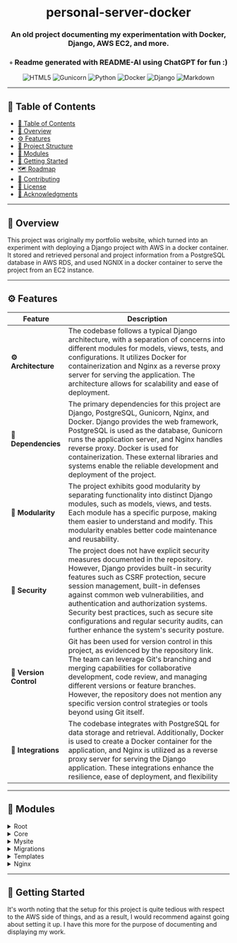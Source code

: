 
<div align="center">
<h1 align="center">
<br>personal-server-docker
</h1>
<h3>An old project documenting my experimentation with Docker, Django, AWS EC2, and more.</h3>
<h3>◦ Readme generated with README-AI using ChatGPT for fun :)</h3>

<p align="center">
<img src="https://img.shields.io/badge/HTML5-E34F26.svg?style&logo=HTML5&logoColor=white" alt="HTML5" />
<img src="https://img.shields.io/badge/Gunicorn-499848.svg?style&logo=Gunicorn&logoColor=white" alt="Gunicorn" />

<img src="https://img.shields.io/badge/Python-3776AB.svg?style&logo=Python&logoColor=white" alt="Python" />
<img src="https://img.shields.io/badge/Docker-2496ED.svg?style&logo=Docker&logoColor=white" alt="Docker" />
<img src="https://img.shields.io/badge/Django-092E20.svg?style&logo=Django&logoColor=white" alt="Django" />
<img src="https://img.shields.io/badge/Markdown-000000.svg?style&logo=Markdown&logoColor=white" alt="Markdown" />
</p>
</div>

---

## 📒 Table of Contents
- [📒 Table of Contents](#-table-of-contents)
- [📍 Overview](#-overview)
- [⚙️ Features](#-features)
- [📂 Project Structure](#project-structure)
- [🧩 Modules](#modules)
- [🚀 Getting Started](#-getting-started)
- [🗺 Roadmap](#-roadmap)
- [🤝 Contributing](#-contributing)
- [📄 License](#-license)
- [👏 Acknowledgments](#-acknowledgments)

---


## 📍 Overview

This project was originally my portfolio website, which turned into an experiment with deploying a Django project with AWS in a docker container. It stored and retrieved personal and project information from a PostgreSQL database in AWS RDS, and used NGNIX in a docker container to serve the project from an EC2 instance.

---

## ⚙️ Features

| Feature                | Description                           |
| ---------------------- | ------------------------------------- |
| **⚙️ Architecture**     | The codebase follows a typical Django architecture, with a separation of concerns into different modules for models, views, tests, and configurations. It utilizes Docker for containerization and Nginx as a reverse proxy server for serving the application. The architecture allows for scalability and ease of deployment.    |
| **🔗 Dependencies**    | The primary dependencies for this project are Django, PostgreSQL, Gunicorn, Nginx, and Docker. Django provides the web framework, PostgreSQL is used as the database, Gunicorn runs the application server, and Nginx handles reverse proxy. Docker is used for containerization. These external libraries and systems enable the reliable development and deployment of the project.    |
| **🧩 Modularity**      | The project exhibits good modularity by separating functionality into distinct Django modules, such as models, views, and tests. Each module has a specific purpose, making them easier to understand and modify. This modularity enables better code maintenance and reusability.    |
| **🔐 Security**        | The project does not have explicit security measures documented in the repository. However, Django provides built-in security features such as CSRF protection, secure session management, built-in defenses against common web vulnerabilities, and authentication and authorization systems. Security best practices, such as secure site configurations and regular security audits, can further enhance the system's security posture.    |
| **🔀 Version Control** | Git has been used for version control in this project, as evidenced by the repository link. The team can leverage Git's branching and merging capabilities for collaborative development, code review, and managing different versions or feature branches. However, the repository does not mention any specific version control strategies or tools beyond using Git itself.    |
| **🔌 Integrations**    | The codebase integrates with PostgreSQL for data storage and retrieval. Additionally, Docker is used to create a Docker container for the application, and Nginx is utilized as a reverse proxy server for serving the Django application. These integrations enhance the resilience, ease of deployment, and flexibility

---

## 🧩 Modules

<details closed><summary>Root</summary>

| File                                                                                                 | Summary                                                                                                                                                                                                          |
| ---                                                                                                  | ---                                                                                                                                                                                                              |
| [Dockerfile](https://github.com/homeroochoa47/personal-server-docker.git/blob/main/Dockerfile)       | This code snippet sets up a Docker container for a Python application. It installs dependencies, sets environment variables, copies the project files, modifies file permissions, and runs an entrypoint script. |
| [manage.py](https://github.com/homeroochoa47/personal-server-docker.git/blob/main/manage.py)         | This code snippet is Django's command-line utility for administrative tasks. It sets the necessary environment variable and uses the Django management module to execute commands from the command line.         |
| [entrypoint.sh](https://github.com/homeroochoa47/personal-server-docker.git/blob/main/entrypoint.sh) | This code snippet waits for a PostgreSQL database to start by continuously checking if it is accessible. Once the database is available, the script proceeds to execute other commands specified by the user.    |

</details>

<details closed><summary>Core</summary>

| File                                                                                                  | Summary                                                                                                                                                                                                                                                                                                               |
| ---                                                                                                   | ---                                                                                                                                                                                                                                                                                                                   |
| [asgi.py](https://github.com/homeroochoa47/personal-server-docker.git/blob/main/core/asgi.py)         | This code snippet is the ASGI configuration file for a Django project. It sets up and exposes the ASGI app as the module-level variable named "application". It also defines the project's default settings module.                                                                                                   |
| [settings.py](https://github.com/homeroochoa47/personal-server-docker.git/blob/main/core/settings.py) | This Django settings file contains the core functionalities of the project. It includes configuration for database, static files, middleware, template engines, internationalization, logging, authentication, and other features such as CORS and HTTPS. It also allows customization through environment variables. |
| [urls.py](https://github.com/homeroochoa47/personal-server-docker.git/blob/main/core/urls.py)         | This code sets up the main URL patterns for a Django project. It includes the admin site URL and routes all other requests to the'mysite' app. It also handles serving static files and loads project settings.                                                                                                       |
| [wsgi.py](https://github.com/homeroochoa47/personal-server-docker.git/blob/main/core/wsgi.py)         | This code snippet is the WSGI configuration for a Django project. It sets up the WSGI callable as a module-level variable named "application" and gets the Django WSGI application object.                                                                                                                            |

</details>

<details closed><summary>Mysite</summary>

| File                                                                                                | Summary                                                                                                                                                                                                                                                                                                                                                                                                                                |
| ---                                                                                                 | ---                                                                                                                                                                                                                                                                                                                                                                                                                                    |
| [models.py](https://github.com/homeroochoa47/personal-server-docker.git/blob/main/mysite/models.py) | The provided code includes two models: MyInformation and Projects. MyInformation stores personal information such as first name, profile picture, location, resume, and email. It also includes links to GitHub and LinkedIn profiles.Projects model stores information about projects, including title, cover image URL, and description.Both models have a string representation that returns the corresponding title or first name. |
| [apps.py](https://github.com/homeroochoa47/personal-server-docker.git/blob/main/mysite/apps.py)     | The code snippet is defining a Django app configuration class called MysiteConfig. It sets the default type for auto-generated primary keys to a BigAutoField, and assigns the app's name to "mysite".                                                                                                                                                                                                                                 |
| [admin.py](https://github.com/homeroochoa47/personal-server-docker.git/blob/main/mysite/admin.py)   | The code snippet registers the MyInformation and Projects models with the Django admin site, allowing management and administration of these models through the admin interface.                                                                                                                                                                                                                                                       |
| [tests.py](https://github.com/homeroochoa47/personal-server-docker.git/blob/main/mysite/tests.py)   | The code snippet imports the Django TestCase class for testing. It contains a placeholder for creating tests, allowing developers to define test cases to verify the functionality of their Django applications.                                                                                                                                                                                                                       |
| [urls.py](https://github.com/homeroochoa47/personal-server-docker.git/blob/main/mysite/urls.py)     | This code snippet sets up a Django URL pattern to map the root URL ("/") to the main view function from views.py. The main view function will be invoked when the root URL is accessed.                                                                                                                                                                                                                                                |
| [views.py](https://github.com/homeroochoa47/personal-server-docker.git/blob/main/mysite/views.py)   | This code fetches a specific record from the database, based on a filter condition, and renders it in a template named "main.html". The record is retrieved from the "MyInformation" model and filtered based on the "first_name" field equal to "Homero". The retrieved record is passed to the template as "my_info".                                                                                                                |

</details>

<details closed><summary>Migrations</summary>

| File                                                                                                                       | Summary                                                                                                                                                                                                                                                                              |
| ---                                                                                                                        | ---                                                                                                                                                                                                                                                                                  |
| [0001_initial.py](https://github.com/homeroochoa47/personal-server-docker.git/blob/main/mysite/migrations/0001_initial.py) | The code snippet defines two models: MyInformation and Projects. MyInformation model has fields for personal information like name, profile picture, location, resume, email, GitHub, and LinkedIn links. Projects model has fields for project title, cover image, and description. |

</details>

<details closed><summary>Templates</summary>

| File                                                                                                          | Summary                                                                                                                                                                                                                                                                                                                                                                                             |
| ---                                                                                                           | ---                                                                                                                                                                                                                                                                                                                                                                                                 |
| [main.html](https://github.com/homeroochoa47/personal-server-docker.git/blob/main/mysite/templates/main.html) | The provided code snippet is an HTML file that represents a personal portfolio website. It includes various sections such as a navigation menu, an "About Me" section, a "My Work" section, and a "Contact Me" section. It also includes external libraries and stylesheets for styling and animations. The website showcases the developer's name, skills, work examples, and contact information. |

</details>

<details closed><summary>Nginx</summary>

| File                                                                                                 | Summary                                                                                                                                                                                                                                                                                 |
| ---                                                                                                  | ---                                                                                                                                                                                                                                                                                     |
| [Dockerfile](https://github.com/homeroochoa47/personal-server-docker.git/blob/main/nginx/Dockerfile) | This code snippet sets the base image to an Nginx Alpine version, copies a custom nginx configuration file, and replaces the default Nginx configuration with the custom configuration.                                                                                                 |
| [nginx.conf](https://github.com/homeroochoa47/personal-server-docker.git/blob/main/nginx/nginx.conf) | This code snippet configures the server to listen on port 80 and handle requests for homeroochoa.com. It proxies requests to the web application running on port 8000, sets headers for IP address and host, and handles static file requests by aliasing to the appropriate directory. |

</details>

---

## 🚀 Getting Started
It's worth noting that the setup for this project is quite tedious with respect to the AWS side of things, and as a result, I would recommend against going about setting it up. I have this more for the purpose of documenting and displaying my work.

